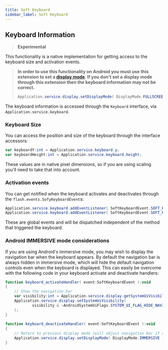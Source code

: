 ```yaml
---
title: Soft Keyboard
sidebar_label: Soft Keyboard
---
```



## Keyboard Information

>
> **Experimental**
>

This functionality is a native implementation for getting access to the keyboard size and activation events.

>
> **In order to use this functionality on Android you must use this extension to set a [display mode](display). If you don't set a display mode through this extension then the keyboard information may not be correct.**
>
> ```actionscript
> Application.service.display.setDisplayMode( DisplayMode.FULLSCREEN );
> ```
>


The keyboard information is accessed through the `Keyboard` interface, via `Application.service.keyboard`.



### Keyboard Size

You can access the position and size of the keyboard through the interface accessors:

```actionscript
var keyboardY:int = Application.service.keyboard.y;
var keyboardHeight:int = Application.service.keyboard.height;
```

These values are in native pixel dimensions, so if you are using scaling you'll need to take that into account.



### Activation events

You can get notified when the keyboard activates and deactivates through the `flash.events.SofyKeyboardEvent`s:

```actionscript
Application.service.keyboard.addEventListener( SoftKeyboardEvent.SOFT_KEYBOARD_ACTIVATE, keyboard_activateHandler );
Application.service.keyboard.addEventListener( SoftKeyboardEvent.SOFT_KEYBOARD_DEACTIVATE, keyboard_deactivateHandler );
```

These are global events and will be dispatched independent of the method that triggered the keyboard.




### Android IMMERSIVE mode considerations

If you are using Android's immersive mode, you may wish to display the navigation bar when the keyboard appears. By default the navigation bar is always hidden in immersive mode, which will hide the default navigation controls even when the keyboard is displayed. This can easily be overcome with the following code in your keyboard activate and deactivate handlers:

```actionscript
function keyboard_activateHandler( event:SoftKeyboardEvent ):void
{
    // Show the navigation bar
    var visibility:int = Application.service.display.getSystemUiVisibility();
    Application.service.display.setSystemUiVisibility(
            visibility & ~AndroidSystemUiFlags.SYSTEM_UI_FLAG_HIDE_NAVIGATION
    );
}
		
function keyboard_deactivateHandler( event:SoftKeyboardEvent ):void
{
    // Return to previous display mode (will adjust navigation bar if required)
    Application.service.display.setDisplayMode( DisplayMode.IMMERSIVE );
}
```


